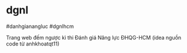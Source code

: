 # dgnl 
#danhgianangluc
#dgnlhcm

Trang web đếm ngược kì thi Đánh giá Năng lực ĐHQG-HCM (idea nguồn code từ anhkhoatqt11)

